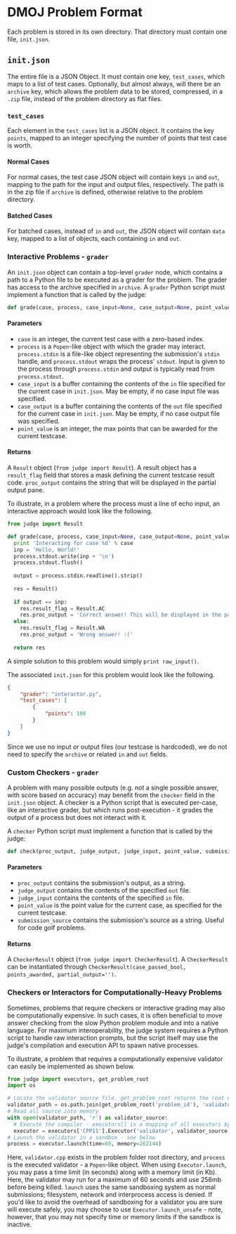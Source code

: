 # DMOJ Problem Format

Each problem is stored in its own directory. That directory must contain one file, `init.json`.

## `init.json`

The entire file is a JSON Object. It must contain one key, `test_cases`, which maps to a list of test cases.
Optionally, but almost always, will there be an `archive` key, which allows the problem data to be stored,
compressed, in a `.zip` file, instead of the problem directory as flat files.

### `test_cases`

Each element in the `test_cases` list is a JSON object. It contains the key `points`, mapped to an integer specifying the number of points that test case is worth.

#### Normal Cases

For normal cases, the test case JSON object will contain keys `in` and `out`, mapping to the path for the input and output files, respectively. The path is in the zip file if `archive` is defined, otherwise relative to the problem directory.

#### Batched Cases

For batched cases, instead of `in` and `out`, the JSON object will contain `data` key, mapped to a list of objects, each containing `in` and `out`.

### Interactive Problems - `grader`

An `init.json` object can contain a top-level `grader` node, which contains a path to a Python file to be executed as a grader for the problem. The grader has access to the archive specified in `archive`. A `grader` Python script must implement a function that is called by the judge:

```python
def grade(case, process, case_input=None, case_output=None, point_value=0, **kwargs)
```

#### Parameters

* `case` is an integer, the current test case with a zero-based index.
* `process` is a `Popen`-like object with which the grader may interact. `process.stdin` is a file-like object representing the submission's `stdin` handle, and `process.stdout` wraps the process' `stdout`. Input is given to the process through `process.stdin` and output is typically read from `process.stdout`.
* `case_input` is a buffer containing the contents of the `in` file specified for the current case in `init.json`. May be empty, if no case input file was specified.
* `case_output` is a buffer containing the contents of the `out` file specified for the current case in `init.json`. May be empty, if no case output file was specified.
* `point_value` is an integer, the max points that can be awarded for the current testcase.

#### Returns

A `Result` object (`from judge import Result`).
A result object has a `result_flag` field that stores a mask defining the current testcase result code. `proc_output` contains the string that will be displayed in the partial output pane. 

To illustrate, in a problem where the process must a line of echo input, an interactive approach would look like the following.

```python
from judge import Result

def grade(case, process, case_input=None, case_output=None, point_value=0, **kwargs):
  print 'Interacting for case %d' % case
  inp = 'Hello, World!'
  process.stdout.write(inp + '\n')
  process.stdout.flush()
  
  output = process.stdin.readline().strip()
  
  res = Result()
  
  if output == inp:
    res.result_flag = Result.AC
    res.proc_output = 'Correct answer! This will be displayed in the partial output pane.'
  else:
    res.result_flag = Result.WA
    res.proc_output = 'Wrong answer! :('
  
  return res
```

A simple solution to this problem would simply `print raw_input()`.

The associated `init.json` for this problem would look like the following.

```json
{
    "grader": "interactor.py",
    "test_cases": [
        {
            "points": 100
        }
    ]
}
```

Since we use no input or output files (our testcase is hardcoded), we do not need to specify the `archive` or related `in` and `out` fields.


### Custom Checkers - `grader`

A problem with many possible outputs (e.g. not a single possible answer, with score based on accuracy) may benefit from the `checker` field in the `init.json` object. A checker is a Python script that is executed per-case, like an interactive grader, but which runs post-execution - it grades the output of a process but does not interact with it.

A `checker` Python script must implement a function that is called by the judge:

```python
def check(proc_output, judge_output, judge_input, point_value, submission_source, **kwargs)
```

#### Parameters

* `proc_output` contains the submission's output, as a string.
* `judge_output` contains the contents of the specified `out` file.
* `judge_input` contains the contents of the specified `in` file.
* `point_value` is the point value for the current case, as specified for the current testcase.
* `submission_source` contains the submission's source as a string. Useful for code golf problems.

#### Returns

A `CheckerResult` object (`from judge import CheckerResult`). A `CheckerResult` can be instantiated through `CheckerResult(case_passed_bool, points_awarded, partial_output='')`.

### Checkers or Interactors for Computationally-Heavy Problems

Sometimes, problems that require checkers or interactive grading may also be computationally expensive. In such cases, it is often beneficial to move answer checking from the slow Python problem module and into a native language. For maximum interoperability, the judge system requires a Python script to handle raw interaction prompts, but the script itself may use the judge's compilation and execution API to spawn native processes.

To illustrate, a problem that requires a computationally expensive validator can easily be implemented as shown below.

```python
from judge import executors, get_problem_root
import os

# Locate the validator source file. get_problem_root returns the root directory of the problem passed by name.
validator_path = os.path.join(get_problem_root('problem_id'), 'validator.cpp')
# Read all source into memory
with open(validator_path, 'r') as validator_source:
  # Execute the compiler - executors[] is a mapping of all executors by language id
  executor = executors['CPP11'].Executor('validator', validator_source.read())
# Launch the validator in a sandbox - see below
process = executor.launch(time=60, memory=262144)
```

Here, `validator.cpp` exists in the problem folder root directory, and `process` is the executed validator - a `Popen`-like object. When using `Executor.launch`, you may pass a time limit (in seconds) along with a memory limit (in Kb). Here, the validator may run for a maximum of 60 seconds and use 256mb before being killed. `launch` uses the same sandboxing system as normal submissions; filesystem, network and interprocess access is denied. If you'd like to avoid the overhead of sandboxing for a validator you are sure will execute safely, you may choose to use `Executor.launch_unsafe` - note, however, that you may not specify time or memory limits if the sandbox is inactive.
